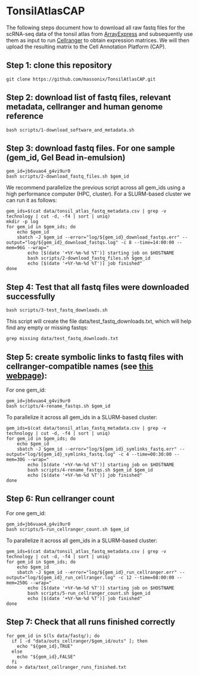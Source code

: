 # TonsilAtlasCAP

The following steps document how to download all raw fastq files for the scRNA-seq data of the
tonsil atlas from [ArrayExpress](https://www.ebi.ac.uk/biostudies/arrayexpress/studies/E-MTAB-13687) and subsequently use them as input to run [Cellranger](https://www.10xgenomics.com/support/software/cell-ranger/latest) to obtain
expression matrices. We will then upload the resulting matrix to the Cell Annotation Platform (CAP).


## Step 1: clone this repository

```{bash}
git clone https://github.com/massonix/TonsilAtlasCAP.git
```


## Step 2: download list of fastq files, relevant metadata, cellranger and human genome reference

```{bash}
bash scripts/1-download_software_and_metadata.sh
```


## Step 3: download fastq files. For one sample (gem_id, Gel Bead in-emulsion)

```{bash}
gem_id=jb6vuao4_g4vi9ur0
bash scripts/2-download_fastq_files.sh $gem_id
```

We recommend parallelize the previous script across all gem_ids using a high performance computer (HPC, cluster).
For a SLURM-based cluster we can run it as follows:

```{bash}
gem_ids=$(cat data/tonsil_atlas_fastq_metadata.csv | grep -v technology | cut -d, -f4 | sort | uniq)
mkdir -p log
for gem_id in $gem_ids; do
    echo $gem_id
    sbatch -J $gem_id --error="log/${gem_id}_download_fastqs.err" --output="log/${gem_id}_download_fastqs.log" -c 8 --time=14:00:00 --mem=96G --wrap="
        echo [$(date '+%Y-%m-%d %T')] starting job on $HOSTNAME
        bash scripts/2-download_fastq_files.sh $gem_id
        echo [$(date '+%Y-%m-%d %T')] job finished"
done
```


## Step 4: Test that all fastq files were downloaded successfully

```{bash}
bash scripts/3-test_fastq_downloads.sh
```

This script will create the file data/test_fastq_downloads.txt, which will help find any empty or missing fastqs:

```{bash}
grep missing data/test_fastq_downloads.txt
```


## Step 5: create symbolic links to fastq files with cellranger-compatible names (see [this webpage](https://www.10xgenomics.com/support/software/cell-ranger/latest/analysis/inputs/cr-specifying-fastqs)):

For one gem_id:

```{bash}
gem_id=jb6vuao4_g4vi9ur0
bash scripts/4-rename_fastqs.sh $gem_id
```

To parallelize it across all gem_ids in a SLURM-based cluster:

```{bash}
gem_ids=$(cat data/tonsil_atlas_fastq_metadata.csv | grep -v technology | cut -d, -f4 | sort | uniq)
for gem_id in $gem_ids; do
    echo $gem_id
    sbatch -J $gem_id --error="log/${gem_id}_symlinks_fastq.err" --output="log/${gem_id}_symlinks_fastq.log" -c 4 --time=00:30:00 --mem=30G --wrap="
        echo [$(date '+%Y-%m-%d %T')] starting job on $HOSTNAME
        bash scripts/4-rename_fastqs.sh $gem_id $gem_id
        echo [$(date '+%Y-%m-%d %T')] job finished"
done
```


## Step 6: Run cellranger count

For one gem_id:

```{bash}
gem_id=jb6vuao4_g4vi9ur0
bash scripts/5-run_cellranger_count.sh $gem_id
```

To parallelize it across all gem_ids in a SLURM-based cluster:

```{bash}
gem_ids=$(cat data/tonsil_atlas_fastq_metadata.csv | grep -v technology | cut -d, -f4 | sort | uniq)
for gem_id in $gem_ids; do
    echo $gem_id
    sbatch -J $gem_id --error="log/${gem_id}_run_cellranger.err" --output="log/${gem_id}_run_cellranger.log" -c 12 --time=08:00:00 --mem=250G --wrap="
        echo [$(date '+%Y-%m-%d %T')] starting job on $HOSTNAME
        bash scripts/5-run_cellranger_count.sh $gem_id
        echo [$(date '+%Y-%m-%d %T')] job finished"
done
```


## Step 7: Check that all runs finished correctly

```{bash}
for gem_id in $(ls data/fastq/); do
  if [ -d "data/outs_cellranger/$gem_id/outs" ]; then
    echo "${gem_id},TRUE"
  else
    echo "${gem_id},FALSE"
  fi
done > data/test_cellranger_runs_finished.txt
```

